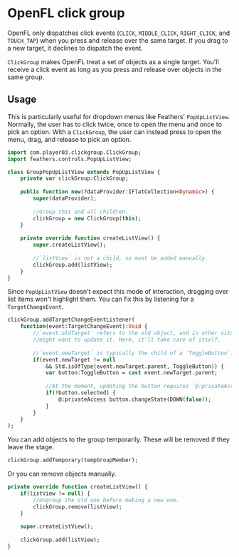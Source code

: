 # OpenFL click group
OpenFL only dispatches click events (`CLICK`, `MIDDLE_CLICK`, `RIGHT_CLICK`, and `TOUCH_TAP`) when you press and release over the same target. If you drag to a new target, it declines to dispatch the event.

`ClickGroup` makes OpenFL treat a set of objects as a single target. You'll receive a click event as long as you press and release over objects in the same group.

## Usage

This is particularly useful for dropdown menus like Feathers' `PopUpListView`. Normally, the user has to click twice, once to open the menu and once to pick an option. With a `ClickGroup`, the user can instead press to open the menu, drag, and release to pick an option.

```haxe
import com.player03.clickgroup.ClickGroup;
import feathers.controls.PopUpListView;

class GroupPopUpListView extends PopUpListView {
    private var clickGroup:ClickGroup;
    
    public function new(?dataProvider:IFlatCollection<Dynamic>) {
        super(dataProvider);
        
        //Group this and all children.
        clickGroup = new ClickGroup(this);
    }
    
    private override function createListView() {
        super.createListView();
        
        //`listView` is not a child, so must be added manually.
        clickGroup.add(listView);
    }
}
```

Since `PopUpListView` doesn't expect this mode of interaction, dragging over list items won't highlight them. You can fix this by listening for a `TargetChangeEvent`.

```haxe
clickGroup.addTargetChangeEventListener(
    function(event:TargetChangeEvent):Void {
        //`event.oldTarget` refers to the old object, and in other situations we
        //might want to update it. Here, it'll take care of itself.
        
        //`event.newTarget` is typically the child of a `ToggleButton`.
        if(event.newTarget != null
            && Std.isOfType(event.newTarget.parent, ToggleButton)) {
            var button:ToggleButton = cast event.newTarget.parent;
            
            //At the moment, updating the button requires `@:privateAccess`.
            if(!button.selected) {
                @:privateAccess button.changeState(DOWN(false));
            }
        }
    }
);
```

You can add objects to the group temporarily. These will be removed if they leave the stage.

```haxe
clickGroup.addTemporary(tempGroupMember);
```

Or you can remove objects manually.

```haxe
private override function createListView() {
    if(listView != null) {
        //Ungroup the old one before making a new one.
        clickGroup.remove(listView);
    }
    
    super.createListView();
    
    clickGroup.add(listView);
}
```
